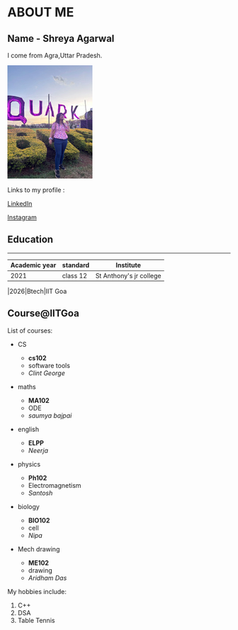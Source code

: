 # ABOUT ME
## Name - Shreya Agarwal
I come from Agra,Uttar Pradesh.


![shreya](https://github.com/Shreya-2407/Shreya-2407.github.io/raw/main/WhatsApp%20Image%202023-03-28%20at%2000.32.20.jpg?raw=true)

   
Links to my profile :
   
[LinkedIn]( https://www.linkedin.com/in/shreya-agarwal-5b8497254)

[Instagram](https://instagram.com/shreyaagarwal249?igshid=ZDdkNTZiNTM=)

## Education


________________________________________________
| Academic year|standard|Institute
|-----|-----------------|---------|
|2021|class 12|St Anthony's jr college

|2026|Btech|IIT Goa


## Course@IITGoa


List of courses:
+ CS
  + **cs102**
  + software tools
  + *Clint George*
  
+ maths
  + **MA102**
  + ODE
  + *saumya bajpai*
  
+ english
  + **ELPP**
  + *Neerja*
  
+ physics
  + **Ph102**
  + Electromagnetism
  + *Santosh*
 
+ biology
  + **BIO102**
  +  cell
  + *Nipa*

+ Mech drawing
  + **ME102**
  + drawing
  + *Aridham Das*
  
  
  
My hobbies include:
1. C++
9. DSA
8. Table Tennis

  


